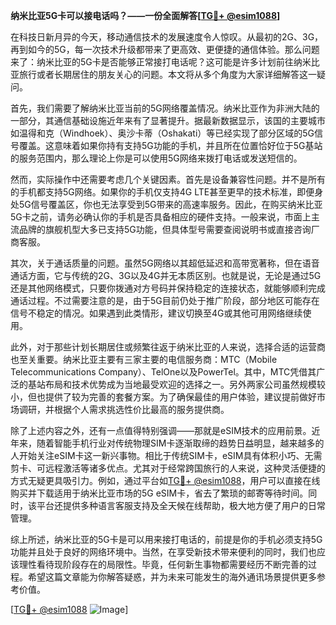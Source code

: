 **纳米比亚5G卡可以接电话吗？——一份全面解答[[TG💪+ @esim1088](https://t.me/s/esim1088)]**

在科技日新月异的今天，移动通信技术的发展速度令人惊叹。从最初的2G、3G，再到如今的5G，每一次技术升级都带来了更高效、更便捷的通信体验。那么问题来了：纳米比亚的5G卡是否能够正常接打电话呢？这可能是许多计划前往纳米比亚旅行或者长期居住的朋友关心的问题。本文将从多个角度为大家详细解答这一疑问。

首先，我们需要了解纳米比亚当前的5G网络覆盖情况。纳米比亚作为非洲大陆的一部分，其通信基础设施近年来有了显著提升。据最新数据显示，该国的主要城市如温得和克（Windhoek）、奥沙卡蒂（Oshakati）等已经实现了部分区域的5G信号覆盖。这意味着如果你持有支持5G功能的手机，并且所在位置恰好位于5G基站的服务范围内，那么理论上你是可以使用5G网络来拨打电话或发送短信的。

然而，实际操作中还需要考虑几个关键因素。首先是设备兼容性问题。并不是所有的手机都支持5G网络。如果你的手机仅支持4G LTE甚至更早的技术标准，即便身处5G信号覆盖区，你也无法享受到5G带来的高速率服务。因此，在购买纳米比亚5G卡之前，请务必确认你的手机是否具备相应的硬件支持。一般来说，市面上主流品牌的旗舰机型大多已支持5G功能，但具体型号需要查阅说明书或直接咨询厂商客服。

其次，关于通话质量的问题。虽然5G网络以其超低延迟和高带宽著称，但在语音通话方面，它与传统的2G、3G以及4G并无本质区别。也就是说，无论是通过5G还是其他网络模式，只要你拨通对方号码并保持稳定的连接状态，就能够顺利完成通话过程。不过需要注意的是，由于5G目前仍处于推广阶段，部分地区可能存在信号不稳定的情况。如果遇到此类情形，建议切换至4G或其他可用网络继续使用。

此外，对于那些计划长期居住或频繁往返于纳米比亚的人来说，选择合适的运营商也至关重要。纳米比亚主要有三家主要的电信服务商：MTC（Mobile Telecommunications Company）、TelOne以及PowerTel。其中，MTC凭借其广泛的基站布局和技术优势成为当地最受欢迎的选择之一。另外两家公司虽然规模较小，但也提供了较为完善的套餐方案。为了确保最佳的用户体验，建议提前做好市场调研，并根据个人需求挑选性价比最高的服务提供商。

除了上述内容之外，还有一点值得特别强调——那就是eSIM技术的应用前景。近年来，随着智能手机行业对传统物理SIM卡逐渐取缔的趋势日益明显，越来越多的人开始关注eSIM卡这一新兴事物。相比于传统SIM卡，eSIM具有体积小巧、无需剪卡、可远程激活等诸多优点。尤其对于经常跨国旅行的人来说，这种灵活便捷的方式无疑更具吸引力。例如，通过平台如[TG💪+ @esim1088](https://t.me/s/esim1088)，用户可以直接在线购买并下载适用于纳米比亚市场的5G eSIM卡，省去了繁琐的邮寄等待时间。同时，该平台还提供多种语言客服支持及全天候在线帮助，极大地方便了用户的日常管理。

综上所述，纳米比亚的5G卡是可以用来接打电话的，前提是你的手机必须支持5G功能并且处于良好的网络环境中。当然，在享受新技术带来便利的同时，我们也应该理性看待现阶段存在的局限性。毕竟，任何新生事物都需要经历不断完善的过程。希望这篇文章能为你解答疑惑，并为未来可能发生的海外通讯场景提供更多参考价值。

[[TG💪+ @esim1088](https://t.me/s/esim1088) ![Image](https://i.postimg.cc/4NQfJmqS/Snipaste-2025-05-13-00-14-12.png)]